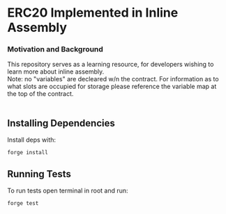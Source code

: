 <h1>ERC20 Implemented in Inline Assembly</h1>

<h3>Motivation and Background</h3>
This repository serves as a learning resource, for developers wishing to learn more about inline assembly.

<br>
Note: no "variables" are decleared w/n the contract. For information as to what slots are occupied for storage please reference the variable map at the top of the contract.
<br></br>

<h2>Installing Dependencies</h2>
Install deps with:

```
forge install
```


<h2>Running Tests</h2>
To run tests open terminal in root and run:

```
forge test
```
